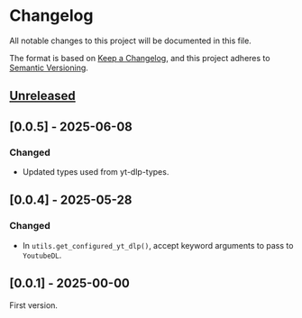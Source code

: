 <!-- markdownlint-configure-file {"MD024": { "siblings_only": true } } -->

# Changelog

All notable changes to this project will be documented in this file.

The format is based on [Keep a Changelog](https://keepachangelog.com/en/1.0.0/), and this project
adheres to [Semantic Versioning](https://semver.org/spec/v2.0.0.html).

## [Unreleased]

## [0.0.5] - 2025-06-08

### Changed

- Updated types used from yt-dlp-types.

## [0.0.4] - 2025-05-28

### Changed

- In `utils.get_configured_yt_dlp()`, accept keyword arguments to pass to `YoutubeDL`.

## [0.0.1] - 2025-00-00

First version.

[unreleased]: https://github.com/Tatsh/yt-dlp-utils/compare/v0.0.5...HEAD
